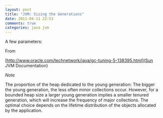 ```yaml
---
layout: post
title: "JVM: Sizing the Generations"
date: 2011-04-11 22:53
comments: true
categories: java jvm
---
```



A few parameters:




From 

[http://www.oracle.com/technetwork/java/gc-tuning-5-138395.html](Sun JVM Documentation)



*Note*




The proportion of the heap dedicated to the young generation: The bigger the young generation, the less often minor collections occur. However, for a bounded heap size a larger young generation implies a smaller tenured generation, which will increase the frequency of major collections. The optimal choice depends on the lifetime distribution of the objects allocated by the application.


